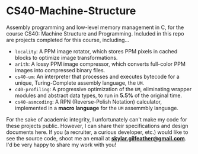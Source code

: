 # CS40-Machine-Structure

Assembly programming and low-level memory management in C, for the course CS40: Machine Structure and Programming. Included in this repo are projects completed for this course, including...
- `locality`: A PPM image rotator, which stores PPM pixels in cached blocks to optimize image transformations.
- `arith`: A lossy PPM image compressor, which converts full-color PPM images into compressed binary files.
- `cs40-um`: An interpreter that processes and executes bytecode for a unique, Turing-Complete assembly language, the `UM`.
- `c40-profiling`: A progressive optimization of the `UM`, eliminating wrapper modules and abstract data types, to run in **5.5%** of the original time.
- `cs40-asmcoding`: A RPN (Reverse-Polish Notation) calculator, implemented in a **macro language** for the `UM` assemmbly language.

For the sake of academic integrity, I unfortunately can't make my code for these projects public. However, I can share their specifications and design documents here. If you (a recruiter, a curious developer, etc.) would like to see the source code, shoot me an email at **skylar.gilfeather@gmail.com**. I'd be very happy to share my work with you!
